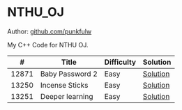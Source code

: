 # NTHU_OJ

Author: [github.com/punkfulw](https://github.com/punkfulw)

My C++ Code for NTHU OJ.
  
 
\# | Title | Difficulty | Solution 
---|---|---|---
12871 | Baby Password 2 | Easy | [Solution](NTHU/12871%20-%20Baby%20Password%202)
13250 | Incense Sticks | Easy | [Solution](NTHU/13250%20-%20Incense%20Sticks)
13251 | Deeper learning | Easy | [Solution](NTHU/13251%20-%20Deeper%20learning)

